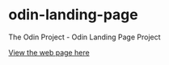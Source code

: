 # odin-landing-page

The Odin Project - Odin Landing Page Project

[View the web page here](https://clearsky612.github.io/odin-landing-page/)
